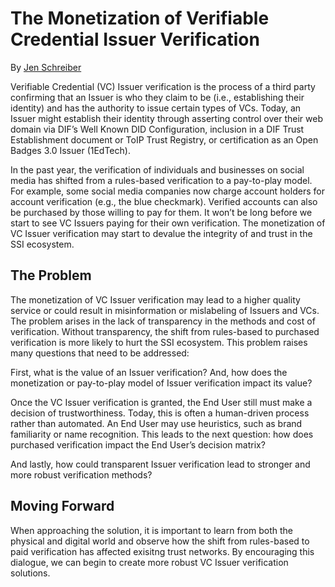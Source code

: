 # The Monetization of Verifiable Credential Issuer Verification

By [Jen Schreiber](https://www.linkedin.com/in/jischr/)

Verifiable Credential (VC) Issuer verification is the process of a third party	confirming that an Issuer is who they claim to be (i.e., establishing their identity) and has the authority to issue certain types of VCs. Today, an Issuer might establish their identity through asserting control over their web domain via DIF’s Well Known DID Configuration, inclusion in a DIF Trust Establishment document or ToIP Trust Registry, or certification as an Open Badges 3.0 Issuer (1EdTech).

In the past year, the verification of individuals and businesses on social media has shifted from a rules-based verification to a pay-to-play model. For example, some social media companies now charge account holders for account verification (e.g., the blue checkmark). Verified accounts can also be purchased by those willing to pay for them. It won’t be long before we start to see VC Issuers paying for their own verification. The monetization of VC Issuer verification may start to devalue the integrity of and trust in the SSI ecosystem.

## The Problem
The monetization of VC Issuer verification may lead to a higher quality service or could result in misinformation or mislabeling of Issuers and VCs. The problem arises in the lack of transparency in the methods and cost of verification. Without transparency, the shift from rules-based to purchased verification is more likely to hurt the SSI ecosystem. This problem raises many questions that need to be addressed:

First, what is the value of an Issuer verification? And, how does the monetization or pay-to-play model of Issuer verification impact its value?

Once the VC Issuer verification is granted, the End User still must make a decision of trustworthiness. Today, this is often a human-driven process rather than automated. An End User may use heuristics, such as brand familiarity or name recognition. This leads to the next question: how does purchased verification impact the End User’s decision matrix? 

And lastly, how could transparent Issuer verification lead to stronger and more robust verification methods? 

## Moving Forward
When approaching the solution, it is important to learn from both the physical and digital world and observe how the shift from rules-based to paid verification has affected exisitng trust networks. By encouraging this dialogue, we can begin to create more robust VC Issuer verification solutions.
